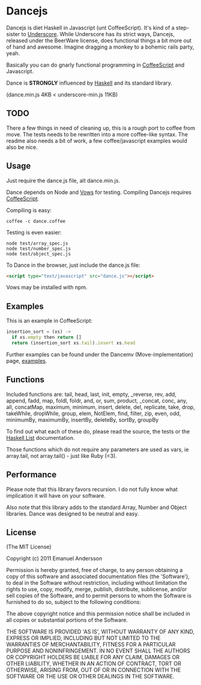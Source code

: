 # Dancejs

Dancejs is diet Haskell in Javascript (unt CoffeeScript). It's kind of a step-sister to [Underscore](http://underscore.com).
While Underscore has its strict ways, Dancejs, released under the BeerWare
license, does functional things a bit more out of hand and awesome.
Imagine dragging a monkey to a bohemic rails party, yeah.

Basically you can do gnarly functional programming in [CoffeeScript](http://jashkenas.github.com/coffee-script/) and Javascript.

Dance is **STRONGLY** influenced by [Haskell](http://haskell.org/) and its
standard library.

(dance.min.js 4KB < underscore-min.js 11KB)

## TODO

There a few things in need of cleaning up, this is a rough port to coffee from move.
The tests needs to be rewritten into a more coffee-like syntax.
The readme also needs a bit of work, a few coffee/javascript examples would also be nice.

## Usage

Just require the dance.js file, alt dance.min.js.

Dance depends on Node and [Vows](http://vowsjs.org/) for testing.
Compiling Dancejs requires [CoffeeScript](http://jashkenas.github.com/coffee-script/).

Compiling is easy:

```
coffee -c dance.coffee
```

Testing is even easier:

```
node test/array_spec.js
node test/number_spec.js
node test/object_spec.js
```

To Dance in the browser, just include the dance.js file:

``` html
<script type="text/javascript" src="dance.js"></script>
```

Vows may be installed with npm.

## Examples

This is an example in CoffeeScript:

```javascript
insertion_sort = (xs) ->
  if xs.empty then return []
  return (insertion_sort xs.tail).insert xs.head
```

Further examples can be found under the Dancemv (Move-implementation) page, [examples](https://github.com/emnl/dancemv/tree/master/examples).

## Functions

Included functions are:
tail, head, last, init, empty, _reverse, rev, add, append, fadd, map, foldl, foldr, and, or, sum, product, _concat, conc, any, all, concatMap, maximum, minimum, insert, delete, del, replicate, take, drop, takeWhile, dropWhile, group, elem, NotElem, find, filter, zip, even, odd, minimumBy, maximumBy, insertBy, deleteBy, sortBy, groupBy

To find out what each of these do, please read the source, the tests or the [Haskell List](http://hackage.haskell.org/packages/archive/base/latest/doc/html/Data-List.html) documentation.

Those functions which do not require any parameters are used as vars, ie array.tail,
not array.tail() - just like Ruby (<3).

## Performance

Please note that this library favors recursion. I do not fully know what implication it
will have on your software.

Also note that this library adds to the standard Array, Number and Object libraries.
Dance was designed to be neutral and easy.

## License

(The MIT License)

Copyright (c) 2011 Emanuel Andersson

Permission is hereby granted, free of charge, to any person obtaining
a copy of this software and associated documentation files (the
'Software'), to deal in the Software without restriction, including
without limitation the rights to use, copy, modify, merge, publish,
distribute, sublicense, and/or sell copies of the Software, and to
permit persons to whom the Software is furnished to do so, subject to
the following conditions:

The above copyright notice and this permission notice shall be
included in all copies or substantial portions of the Software.

THE SOFTWARE IS PROVIDED 'AS IS', WITHOUT WARRANTY OF ANY KIND,
EXPRESS OR IMPLIED, INCLUDING BUT NOT LIMITED TO THE WARRANTIES OF
MERCHANTABILITY, FITNESS FOR A PARTICULAR PURPOSE AND NONINFRINGEMENT.
IN NO EVENT SHALL THE AUTHORS OR COPYRIGHT HOLDERS BE LIABLE FOR ANY
CLAIM, DAMAGES OR OTHER LIABILITY, WHETHER IN AN ACTION OF CONTRACT,
TORT OR OTHERWISE, ARISING FROM, OUT OF OR IN CONNECTION WITH THE
SOFTWARE OR THE USE OR OTHER DEALINGS IN THE SOFTWARE.
